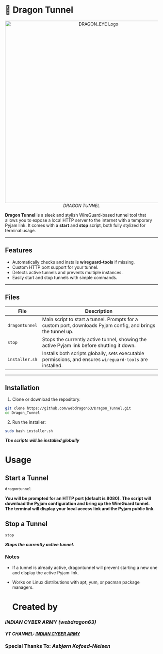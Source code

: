 # 🐉 Dragon Tunnel

<p align="center">
  <img src="https://github.com/user-attachments/assets/2588dfb1-8b0e-453d-9d48-02df94405f4c" alt="DRAGON_EYE Logo" width="600"/>
  <br>
  <em>DRAGON TUNNEL</em>

**Dragon Tunnel** is a sleek and stylish WireGuard-based tunnel tool that allows you to expose a local HTTP server to the internet with a temporary Pyjam link. It comes with a **start** and **stop** script, both fully stylized for terminal usage.  

---

## Features

- Automatically checks and installs **wireguard-tools** if missing.
- Custom HTTP port support for your tunnel.
- Detects active tunnels and prevents multiple instances.
- Easily start and stop tunnels with simple commands.

---

## Files

| File | Description |
|------|-------------|
| `dragontunnel` | Main script to start a tunnel. Prompts for a custom port, downloads Pyjam config, and brings the tunnel up. |
| `stop` | Stops the currently active tunnel, showing the active Pyjam link before shutting it down. |
| `installer.sh` | Installs both scripts globally, sets executable permissions, and ensures `wireguard-tools` are installed. |

---

## Installation

1. Clone or download the repository:

```bash
git clone https://github.com/webdragon63/Dragon_Tunnel.git
cd Dragon_Tunnel
```
2. Run the installer:

```bash
sudo bash installer.sh
```
***The scripts will be installed globally***

# Usage
## Start a Tunnel
```bash
dragontunnel
```
**You will be prompted for an HTTP port (default is 8080).**
**The script will download the Pyjam configuration and bring up the WireGuard tunnel.**
**The terminal will display your local access link and the Pyjam public link.**

## Stop a Tunnel
```bash
stop
```
*****Stops the currently active tunnel.*****

### Notes
- If a tunnel is already active, dragontunnel will prevent starting a new one and display the active Pyjam link.

- Works on Linux distributions with apt, yum, or pacman package managers.


  # Created by
### ***INDIAN CYBER ARMY (webdragon63)***
#### ***YT CHANNEL: [INDIAN CYBER ARMY](https://www.youtube.com/@webdragon63)***
### **Special Thanks To:** ***Asbjørn Kofoed-Nielsen***

